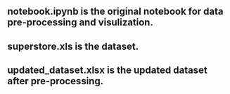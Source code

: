 ## notebook.ipynb is the original notebook for data pre-processing and visulization.
## superstore.xls is the dataset.
## updated_dataset.xlsx is the updated dataset after pre-processing.
